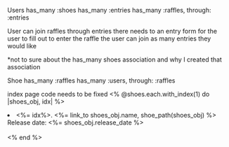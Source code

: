 Users 
has_many :shoes
has_many :entries
has_many :raffles, through: :entries

User can join raffles through entries
there needs to an entry form for the user to fill out to enter the raffle
the user can join as many entries they would like

*not to sure about the has_many shoes association and why I created that association

Shoe
has_many :raffles
has_many :users, through: :raffles

index page code needs to be fixed <% @shoes.each.with_index(1) do |shoes_obj, idx| %> 
    <li><%= idx%>. <%= link_to shoes_obj.name, shoe_path(shoes_obj) %>
    <br/> Release date: <%= shoes_obj.release_date %></li>
    <br/>
  <% end %>